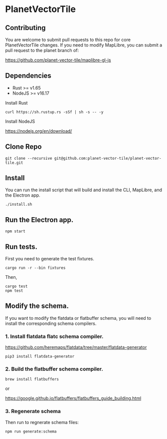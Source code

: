 # PlanetVectorTile

## Contributing

You are welcome to submit pull requests to this repo for core PlanetVectorTile changes. If you need to modify MapLibre, you can submit a pull request to the planet branch of:

https://github.com/planet-vector-tile/maplibre-gl-js

## Dependencies

-   Rust >= v1.65
-   NodeJS >= v16.17

Install Rust

    curl https://sh.rustup.rs -sSf | sh -s -- -y

Install NodeJS

https://nodejs.org/en/download/

## Clone Repo

    git clone --recursive git@github.com:planet-vector-tile/planet-vector-tile.git

## Install

You can run the install script that will build and install the CLI, MapLibre, and the Electron app.

    ./install.sh

## Run the Electron app.

```
npm start
```

## Run tests.

First you need to generate the test fixtures.

```
cargo run -r --bin fixtures
```

Then,

```
cargo test
npm test
```

## Modify the schema.

If you want to modify the flatdata or flatbuffer schema, you will need to install the corresponding schema compilers.

### 1. Install flatdata flatc schema compiler.

https://github.com/heremaps/flatdata/tree/master/flatdata-generator

    pip3 install flatdata-generator

### 2. Build the flatbuffer schema compiler.

    brew install flatbuffers

or

https://google.github.io/flatbuffers/flatbuffers_guide_building.html

### 3. Regenerate schema

Then run to regnerate schema files:

    npm run generate:schema
